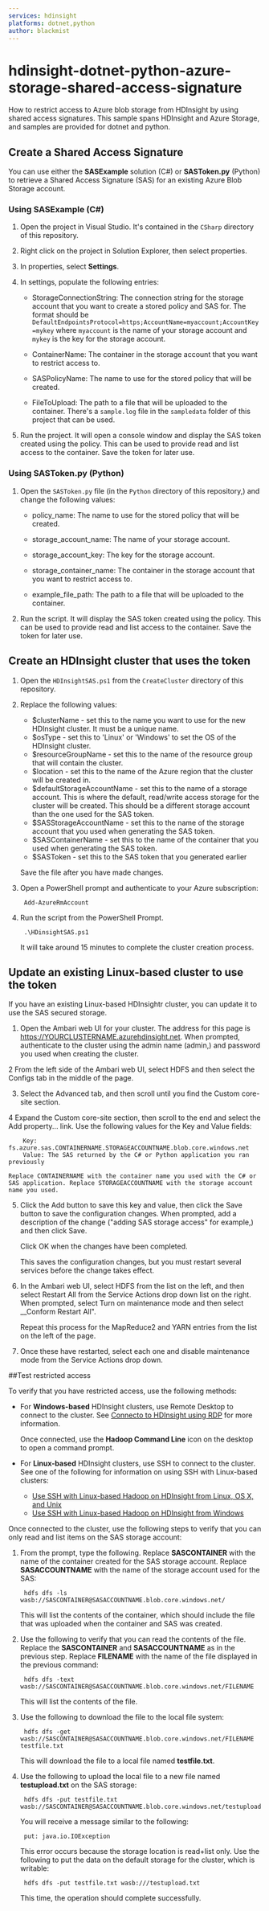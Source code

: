 ```yaml
---
services: hdinsight
platforms: dotnet,python
author: blackmist
---
```


# hdinsight-dotnet-python-azure-storage-shared-access-signature
How to restrict access to Azure blob storage from HDInsight by using shared access signatures. This sample spans HDInsight and Azure Storage, and samples are provided for dotnet and python.

## Create a Shared Access Signature

You can use either the __SASExample__ solution (C#) or __SASToken.py__ (Python) to retrieve a Shared Access Signature (SAS) for an existing Azure Blob Storage account.

### Using SASExample (C\#)

1. Open the project in Visual Studio. It's contained in the `CSharp` directory of this repository.

2. Right click on the project in Solution Explorer, then select properties.

3. In properties, select __Settings__.

4. In settings, populate the following entries:

    * StorageConnectionString: The connection string for the storage account that you want to create a stored policy and SAS for. The format should be `DefaultEndpointsProtocol=https;AccountName=myaccount;AccountKey=mykey` where `myaccount` is the name of your storage account and `mykey` is the key for the storage account.
    
    * ContainerName: The container in the storage account that you want to restrict access to.
    
    * SASPolicyName: The name to use for the stored policy that will be created.
    
    * FileToUpload: The path to a file that will be uploaded to the container. There's a `sample.log` file in the `sampledata` folder of this project that can be used.
    
4. Run the project. It will open a console window and display the SAS token created using the policy. This can be used to provide read and list access to the container. Save the token for later use.

### Using SASToken.py (Python)

1. Open the `SASToken.py` file (in the `Python` directory of this repository,) and change the following values:

    * policy\_name: The name to use for the stored policy that will be created.
    
    * storage\_account\_name: The name of your storage account.
    
    * storage\_account\_key: The key for the storage account.
    
    * storage\_container\_name: The container in the storage account that you want to restrict access to.
    
    * example\_file\_path: The path to a file that will be uploaded to the container.

2. Run the script. It will display the SAS token created using the policy. This can be used to provide read and list access to the container. Save the token for later use.

## Create an HDInsight cluster that uses the token

1. Open the `HDInsightSAS.ps1` from the `CreateCluster` directory of this repository.

2. Replace the following values:

	* $clusterName - set this to the name you want to use for the new HDInsight cluster. It must be a unique name.
	* $osType - set this to 'Linux' or 'Windows' to set the OS of the HDInsight cluster.
	* $resourceGroupName - set this to the name of the resource group that will contain the cluster.
	* $location - set this to the name of the Azure region that the cluster will be created in.
	* $defaultStorageAccountName - set this to the name of a storage account. This is where the default, read/write access storage for the cluster will be created. This should be a different storage account than the one used for the SAS token.
	* $SASStorageAccountName - set this to the name of the storage account that you used when generating the SAS token.
	* $SASContainerName - set this to the name of the container that you used when generating the SAS token.
	* $SASToken - set this to the SAS token that you generated earlier

	Save the file after you have made changes.

2. Open a PowerShell prompt and authenticate to your Azure subscription:

		Add-AzureRmAccount

3. Run the script from the PowerShell Prompt.

		.\HDinsightSAS.ps1
	
	It will take around 15 minutes to complete the cluster creation process.

## Update an existing Linux-based cluster to use the token

If you have an existing Linux-based HDInsightr cluster, you can update it to use the SAS secured storage.



1. Open the Ambari web UI for your cluster. The address for this page is https://YOURCLUSTERNAME.azurehdinsight.net. When prompted, authenticate to the cluster using the admin name (admin,) and password you used when creating the cluster.

2 From the left side of the Ambari web UI, select HDFS and then select the Configs tab in the middle of the page.

3. Select the Advanced tab, and then scroll until you find the Custom core-site section.

4 Expand the Custom core-site section, then scroll to the end and select the Add property... link. Use the following values for the Key and Value fields:

		Key: fs.azure.sas.CONTAINERNAME.STORAGEACCOUNTNAME.blob.core.windows.net
		Value: The SAS returned by the C# or Python application you ran previously

    Replace CONTAINERNAME with the container name you used with the C# or SAS application. Replace STORAGEACCOUNTNAME with the storage account name you used.

5. Click the Add button to save this key and value, then click the Save button to save the configuration changes. When prompted, add a description of the change ("adding SAS storage access" for example,) and then click Save.

    Click OK when the changes have been completed.
    
	This saves the configuration changes, but you must restart several services before the change takes effect.

6. In the Ambari web UI, select HDFS from the list on the left, and then select Restart All from the Service Actions drop down list on the right. When prompted, select Turn on maintenance mode and then select __Conform Restart All".

    Repeat this process for the MapReduce2 and YARN entries from the list on the left of the page.

7. Once these have restarted, select each one and disable maintenance mode from the Service Actions drop down.

##Test restricted access

To verify that you have restricted access, use the following methods:

* For __Windows-based__ HDInsight clusters, use Remote Desktop to connect to the cluster. See [Connecto to HDInsight using RDP](hdinsight-administer-use-management-portal.md#connect-to-clusters-using-rdp) for more information.

    Once connected, use the __Hadoop Command Line__ icon on the desktop to open a command prompt.

* For __Linux-based__ HDInsight clusters, use SSH to connect to the cluster. See one of the following for information on using SSH with Linux-based clusters:

    * [Use SSH with Linux-based Hadoop on HDInsight from Linux, OS X, and Unix](hdinsight-hadoop-linux-use-ssh-unix.md)
    * [Use SSH with Linux-based Hadoop on HDInsight from Windows](hdinsight-hadoop-linux-use-ssh-windows.md)
    
Once connected to the cluster, use the following steps to verify that you can only read and list items on the SAS storage account:

1. From the prompt, type the following. Replace __SASCONTAINER__ with the name of the container created for the SAS storage account. Replace __SASACCOUNTNAME__ with the name of the storage account used for the SAS:

        hdfs dfs -ls wasb://SASCONTAINER@SASACCOUNTNAME.blob.core.windows.net/
    
    This will list the contents of the container, which should include the file that was uploaded when the container and SAS was created.
    
2. Use the following to verify that you can read the contents of the file. Replace the __SASCONTAINER__ and __SASACCOUNTNAME__ as in the previous step. Replace __FILENAME__ with the name of the file displayed in the previous command:

        hdfs dfs -text wasb://SASCONTAINER@SASACCOUNTNAME.blob.core.windows.net/FILENAME
        
    This will list the contents of the file.
    
3. Use the following to download the file to the local file system:

        hdfs dfs -get wasb://SASCONTAINER@SASACCOUNTNAME.blob.core.windows.net/FILENAME testfile.txt
    
    This will download the file to a local file named __testfile.txt__.

4. Use the following to upload the local file to a new file named __testupload.txt__ on the SAS storage:

        hdfs dfs -put testfile.txt wasb://SASCONTAINER@SASACCOUNTNAME.blob.core.windows.net/testupload.txt
    
    You will receive a message similar to the following:
    
        put: java.io.IOException
        
    This error occurs because the storage location is read+list only. Use the following to put the data on the default storage for the cluster, which is writable:
    
        hdfs dfs -put testfile.txt wasb:///testupload.txt
        
    This time, the operation should complete successfully.